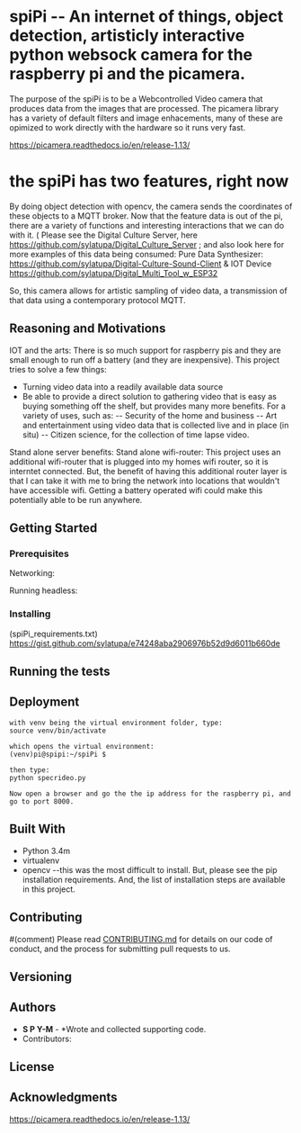 # spiPi -- An internet of things, object detection, artisticly interactive python websock camera for the raspberry pi and the picamera.

The purpose of the spiPi is to be a Webcontrolled Video camera that produces data from the images that are processed.
The picamera library has a variety of default filters and image enhacements, many of these are opimized to work directly with the hardware so it runs very fast.

https://picamera.readthedocs.io/en/release-1.13/

# the spiPi has two features, right now
By doing object detection with opencv, the camera sends the coordinates of these objects to a MQTT broker. Now that the feature data is out of the pi, there are a variety of functions and interesting interactions that we can do with it.
( Please see the Digital Culture Server, here https://github.com/sylatupa/Digital_Culture_Server ; and also look here for more examples of this data being consumed: Pure Data Synthesizer: https://github.com/sylatupa/Digital-Culture-Sound-Client & IOT Device https://github.com/sylatupa/Digital_Multi_Tool_w_ESP32  

So, this camera allows for artistic sampling of video data, a transmission of that data using a contemporary protocol MQTT.

## Reasoning and Motivations
IOT and the arts:
There is so much support for raspberry pis and they are small enough to run off a battery (and they are inexpensive). This project tries to solve a few things:
* Turning video data into a readily available data source
* Be able to provide a direct solution to gathering video that is easy as buying something off the shelf, but provides many more benefits. For a variety of uses, such as:
-- Security of the home and business
-- Art and entertainment using video data that is collected live and in place (in situ)
-- Citizen science, for the collection of time lapse video.

Stand alone server benefits:
Stand alone wifi-router: This project uses an additional wifi-router that is plugged into my homes wifi router, so it is interntet connected. But, the benefit of having this additional router layer is that I can take it with me to bring the network into locations that wouldn't have accessible wifi. Getting a battery operated wifi could make this potentially able to be run anywhere.



## Getting Started


### Prerequisites

Networking:

Running headless:

### Installing

(spiPi_requirements.txt) https://gist.github.com/sylatupa/e74248aba2906976b52d9d6011b660de


## Running the tests

## Deployment
```
with venv being the virtual environment folder, type:
source venv/bin/activate

which opens the virtual environment: 
(venv)pi@spipi:~/spiPi $

then type:
python specrideo.py

Now open a browser and go the the ip address for the raspberry pi, and go to port 8000.

``` 
## Built With

* Python 3.4m
* virtualenv 
* opencv --this was the most difficult to install. But, please see the pip installation requirements. And, the list of installation steps are available in this project.

## Contributing

#(comment) Please read [CONTRIBUTING.md](https://gist.github.com/sylatupa/4d0b51c97d2bd8cf210a60c0e7a7d175) for details on our code of conduct, and the process for submitting pull requests to us.

## Versioning

## Authors

* **S P Y-M** - *Wrote and collected supporting code.
* Contributors:

## License

## Acknowledgments

https://picamera.readthedocs.io/en/release-1.13/
